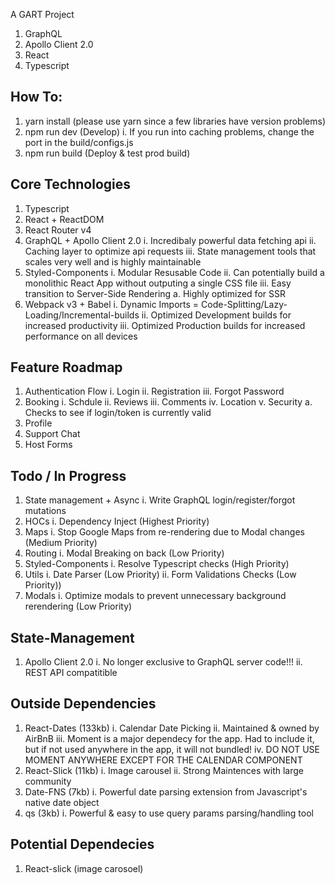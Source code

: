 A GART Project
1. GraphQL
2. Apollo Client 2.0
3. React
4. Typescript

## How To:
1. yarn install (please use yarn since a few libraries have version problems)
2. npm run dev (Develop)
    i. If you run into caching problems, change the port in the build/configs.js
3. npm run build (Deploy & test prod build)

## Core Technologies
1. Typescript
2. React + ReactDOM
3. React Router v4
4. GraphQL + Apollo Client 2.0
    i. Incredibaly powerful data fetching api
    ii. Caching layer to optimize api requests
    iii. State management tools that scales very well and is highly maintainable
5. Styled-Components
    i. Modular Resusable Code
    ii. Can potentially build a monolithic React App without outputing a single CSS file
    iii. Easy transition to Server-Side Rendering
        a. Highly optimized for SSR
6. Webpack v3 + Babel
    i. Dynamic Imports = Code-Splitting/Lazy-Loading/Incremental-builds
    ii. Optimized Development builds for increased productivity
    iii. Optimized Production builds for increased performance on all devices

## Feature Roadmap
1. Authentication Flow
    i. Login
    ii. Registration
    iii. Forgot Password
2. Booking
    i. Schdule
    ii. Reviews
    iii. Comments
    iv. Location
    v. Security
      a. Checks to see if login/token is currently valid
3. Profile
4. Support Chat
5. Host Forms

## Todo / In Progress
1. State management + Async
    i. Write GraphQL login/register/forgot mutations
2. HOCs
    i. Dependency Inject (Highest Priority)
3. Maps
    i. Stop Google Maps from re-rendering due to Modal changes (Medium Priority)
4. Routing
    i. Modal Breaking on back (Low Priority)
5. Styled-Components
    i. Resolve Typescript checks (High Priority)
6. Utils
    i. Date Parser (Low Priority)
    ii. Form Validations Checks (Low Priority))
7. Modals
    i. Optimize modals to prevent unnecessary background rerendering (Low Priority)

## State-Management
1. Apollo Client 2.0
    i. No longer exclusive to GraphQL server code!!!
    ii. REST API compatitible 

## Outside Dependencies
1. React-Dates (133kb)
    i. Calendar Date Picking
    ii. Maintained & owned by AirBnB
    iii. Moment is a major dependecy for the app. Had to include it, but if not used anywhere in the app, it will not bundled!
    iv. DO NOT USE MOMENT ANYWHERE EXCEPT FOR THE CALENDAR COMPONENT
2. React-Slick (11kb)
    i. Image carousel
    ii. Strong Maintences with large community
3. Date-FNS (7kb)
    i. Powerful date parsing extension from Javascript's native date object
4. qs (3kb)
    i. Powerful & easy to use query params parsing/handling tool

## Potential Dependecies
1. React-slick (image carosoel)
